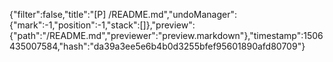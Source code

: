 {"filter":false,"title":"[P] /README.md","undoManager":{"mark":-1,"position":-1,"stack":[]},"preview":{"path":"/README.md","previewer":"preview.markdown"},"timestamp":1506435007584,"hash":"da39a3ee5e6b4b0d3255bfef95601890afd80709"}
